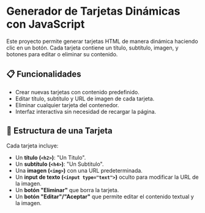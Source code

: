 # Generador de Tarjetas Dinámicas con JavaScript

Este proyecto permite generar tarjetas HTML de manera dinámica haciendo clic en un botón. Cada tarjeta contiene un título, subtítulo, imagen, y botones para editar o eliminar su contenido.

## 📋 Funcionalidades

- Crear nuevas tarjetas con contenido predefinido.
- Editar título, subtítulo y URL de imagen de cada tarjeta.
- Eliminar cualquier tarjeta del contenedor.
- Interfaz interactiva sin necesidad de recargar la página.

## 🧩 Estructura de una Tarjeta

Cada tarjeta incluye:

- Un **título (`<h2>`)**: "Un Titulo".
- Un **subtítulo (`<h4>`)**: "Un Subtitulo".
- Una **imagen (`<img>`)** con una URL predeterminada.
- Un **input de texto (`<input type="text">`)** oculto para modificar la URL de la imagen.
- Un **botón "Eliminar"** que borra la tarjeta.
- Un **botón "Editar"/"Aceptar"** que permite editar el contenido textual y la imagen.
